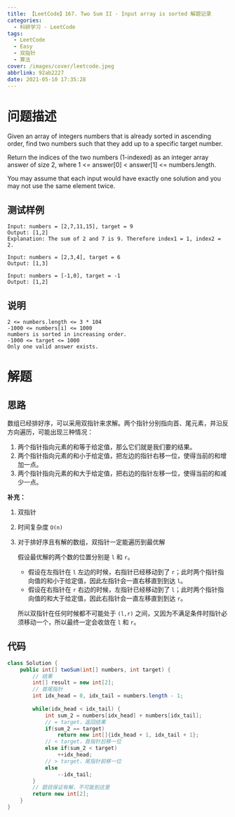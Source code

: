 ```yaml
---
title: 【LeetCode】167. Two Sum II - Input array is sorted 解题记录
categories:
  - 科研学习 - LeetCode
tags:
  - LeetCode
  - Easy
  - 双指针
  - 算法
cover: /images/cover/leetcode.jpeg
abbrlink: 92ab2227
date: 2021-05-10 17:35:28
---
```



# 问题描述

Given an array of integers numbers that is already sorted in ascending order, find two numbers such that they add up to a specific target number.

Return the indices of the two numbers (1-indexed) as an integer array answer of size 2, where 1 <= answer[0] < answer[1] <= numbers.length.

You may assume that each input would have exactly one solution and you may not use the same element twice.

## 测试样例

```
Input: numbers = [2,7,11,15], target = 9
Output: [1,2]
Explanation: The sum of 2 and 7 is 9. Therefore index1 = 1, index2 = 2.
```

```
Input: numbers = [2,3,4], target = 6
Output: [1,3]
```

```
Input: numbers = [-1,0], target = -1
Output: [1,2]
```

## 说明

```
2 <= numbers.length <= 3 * 104
-1000 <= numbers[i] <= 1000
numbers is sorted in increasing order.
-1000 <= target <= 1000
Only one valid answer exists.
```

# 解题

## 思路

数组已经排好序，可以采用双指针来求解。两个指针分别指向首、尾元素，并沿反方向遍历，可能出现三种情况：

1. 两个指针指向元素的和等于给定值，那么它们就是我们要的结果。
2. 两个指针指向元素的和小于给定值，把左边的指针右移一位，使得当前的和增加一点。
3. 两个指针指向元素的和大于给定值，把右边的指针左移一位，使得当前的和减少一点。

**补充：**

1. 双指针
2. 时间复杂度 `O(n)`
3. 对于排好序且有解的数组，双指针一定能遍历到最优解

    假设最优解的两个数的位置分别是 `l` 和 `r`。
    
    - 假设在左指针在 `l` 左边的时候，右指针已经移动到了 `r`；此时两个指针指向值的和小于给定值，因此左指针会一直右移直到到达 `l`。
    - 假设在右指针在 `r` 右边的时候，左指针已经移动到了 `l`；此时两个指针指向值的和大于给定值，因此右指针会一直左移直到到达 `r`。
    
    所以双指针在任何时候都不可能处于 `(l,r)` 之间，又因为不满足条件时指针必须移动一个，所以最终一定会收敛在 `l` 和 `r`。

## 代码

```java
class Solution {
    public int[] twoSum(int[] numbers, int target) {
        // 结果
        int[] result = new int[2];
        // 首尾指针
        int idx_head = 0, idx_tail = numbers.length - 1;
        
        while(idx_head < idx_tail) {
            int sum_2 = numbers[idx_head] + numbers[idx_tail];
            // = target，返回结果
            if(sum_2 == target)
                return new int[]{idx_head + 1, idx_tail + 1};
            // < target，首指针后移一位
            else if(sum_2 < target)
                ++idx_head;
            // > target，尾指针前移一位
            else
                --idx_tail;
        }
        // 题目保证有解，不可能到这里
        return new int[2];
    }
}
```
